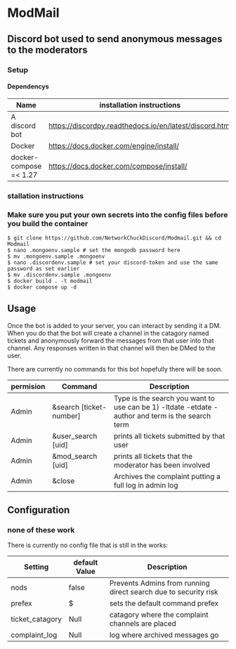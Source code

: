 # ModMail
## Discord bot used to send anonymous messages to the moderators

### Setup  
#### Dependencys
| Name| installation instructions | 
| ------------- | -------------------------------------------------------- |  
| A discord bot |  https://discordpy.readthedocs.io/en/latest/discord.html |
| Docker |  https://docs.docker.com/engine/install/ |
| docker-compose =< 1.27 |  https://docs.docker.com/compose/install/ | 
 
### stallation instructions
### Make sure you put your own secrets into the config files before you build the container
```
$ git clone https://github.com/NetworkChuckDiscord/Modmail.git && cd Modmail
$ nano .mongoenv.sample # set the mongodb password here
$ mv .mongoenv.sample .mongoenv
$ nano .discordenv.sample # set your discord-token and use the same password as set earlier
$ mv .discordenv.sample .mongoenv
$ docker build . -t modmail
$ docker compose up -d
```

## Usage

Once the bot is added to your server, you can interact by sending it a DM. When you do that the bot will create a channel in the catagory named tickets and anonymously forward the messages from that user into that channel. Any responses written in that channel will then be DMed to the user.

There are currently no commands for this bot hopefully there will be soon.

| permision | Command | Description |
|-----------|---------|-------------|
| Admin | &search [ticket-number] | Type is the search you want to use can be 1) -ltdate -etdate -author and term is the search term |
| Admin | &user_search [uid] | prints all tickets submitted by that user | 
| Admin | &mod_search [uid] | prints all tickets that the moderator has been involved | 
| Admin | &close | Archives the complaint putting a full log in admin log |

## Configuration

### none of these work

There is currently no config file that is still in the works:

| Setting | default Value | Description |
|---------|---------------|-------------|
| nods | false | Prevents Admins from running direct search due to security risk |
| prefex | $ | sets the default command prefex
| ticket_catagory | Null | catagory where the complaint channels are placed | 
| complaint_log | Null |log where archived messages go |
